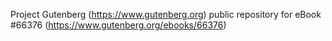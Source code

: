 Project Gutenberg (https://www.gutenberg.org) public repository for
eBook #66376 (https://www.gutenberg.org/ebooks/66376)
